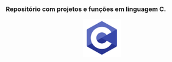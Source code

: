 ### Repositório com projetos e funções em linguagem C.

<center>
 <img src="readme.png" width="100px"> 
 </center>